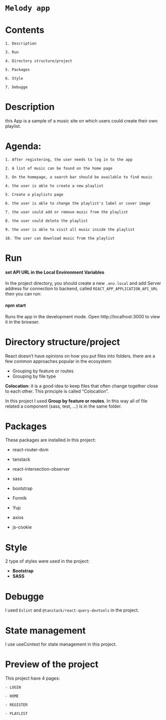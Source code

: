 # `Melody app`

# Contents

    1. Description
    
    3. Run

    4. Directory structure/project

    5. Packages

    6. Style

    7. Debugge
    
# Description

this App is a sample of a music site on which users could create their own playlist.

# Agenda:
    1. After registering, the user needs to log in to the app

    2. A list of music can be found on the home page

    3. On the homepage, a search bar should be available to find music

    4. the user is able to create a new playlist

    5. Create a playlists page

    6. the user is able to change the playlist's label or cover image 

    7. the user could add or remove music from the playlist

    8. the user could delete the playlist

    9. the user is able to visit all music inside the playlist
    
    10. The user can download music from the playlist

# Run

#### set API URL in the Local Environment Variables

In the project directory, you should create a new `.env.local` and 
add Server address for connection to backend, called `REACT_APP_APPLICATION_API_URL` then
you can run:

#### npm start

Runs the app in the development mode.
Open http://localhost:3000 to view it in the browser.


# Directory structure/project

React doesn’t have opinions on how you put files into folders. there are a few common approaches popular in the ecosystem:

- Grouping by feature or routes
- Grouping by file type

**Colocation**: it is a good idea to keep files that often change together close to each other. This principle is called “Colocation”.

In this project I used **Group by feature or routes**. In this way all of file related a component (sass, test, …) is in the same folder.

# Packages

These packages are installed in this project:

- react-router-dom

- tanstack

- react-intersection-observer

- sass

- bootstrap

- Formik

- Yup

- axios

- js-cookie

# Style

2 type of styles were used in the project:

- **Bootstrap**
- **SASS**

# Debugge
I used  `Eslint` and `@tanstack/react-query-devtools` in the project. 

# State management

I use useContext for state management in this project.

# Preview of the project

This project have 4 pages:

    - LOGIN

    - HOME

    - REGISTER

    - PLAYLIST


